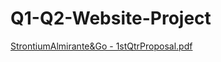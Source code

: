 # Q1-Q2-Website-Project
[StrontiumAlmirante&Go - 1stQtrProposal.pdf](https://github.com/kmlgo/Q1-Q2-Website-Project/files/9593968/StrontiumAlmirante.Go.-.1stQtrProposal.pdf)
